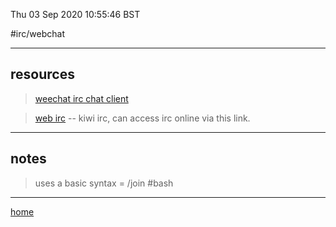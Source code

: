 Thu 03 Sep 2020 10:55:46 BST

#irc/webchat

_____


## resources


> [weechat irc chat client](https://www.youtube.com/watch?v=SEAne0vihac)

> [web irc](https://kiwiirc.com/) -- kiwi irc, can access irc online via this link.  


___

## notes

> uses a basic syntax = /join #bash 

___

[home](./home.md) 


